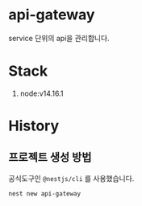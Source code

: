 # api-gateway

service 단위의 api을 관리합니다.

# Stack

1. node:v14.16.1

# History

## 프로젝트 생성 방법

공식도구인 `@nestjs/cli` 를 사용했습니다.

```shell
nest new api-gateway
```
